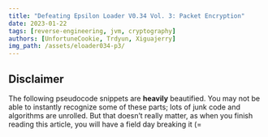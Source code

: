 ```yaml
---
title: "Defeating Epsilon Loader V0.34 Vol. 3: Packet Encryption"
date: 2023-01-22
tags: [reverse-engineering, jvm, cryptography]
authors: [UnfortuneCookie, Trdyun, Xiguajerry]
img_path: /assets/eloader034-p3/
---
```


## Disclaimer

The following pseudocode snippets are **heavily** beautified. You may not be able to instantly recognize some of these parts; lots of junk code and algorithms are unrolled. But that doesn’t really matter, as when you finish reading this article, you will have a field day breaking it (=









